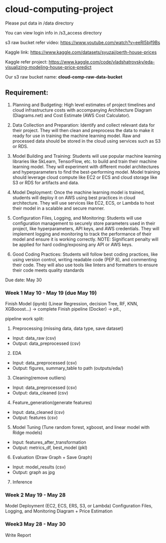 # cloud-computing-project

Please put data in /data directory

You can view login info in /s3_access directory

s3 raw bucket refer video: https://www.youtube.com/watch?v=eeRl5bjf9Bs

Kaggle link: https://www.kaggle.com/datasets/syuzai/perth-house-prices

Kaggle refer project: https://www.kaggle.com/code/vladshatrovsky/eda-visualizing-modeling-house-price-predict

Our s3 raw bucket name: **cloud-comp-raw-data-bucket**

## Requirement:
1. Planning and Budgeting: High level estimates of project timelines and cloud infrastructure costs with
accompanying Architecture Diagram (Diagrams.net) and Cost Estimate (AWS Cost Calculator).

2. Data Collection and Preparation: Identify and collect relevant data for their project. They will then
clean and preprocess the data to make it ready for use in training the machine learning model. Raw
and processed data should be stored in the cloud using services such as S3 or RDS.

3. Model Building and Training: Students will use popular machine learning libraries like SkLearn,
TensorFlow, etc. to build and train their machine learning model. They will experiment with different
model architectures and hyperparameters to find the best-performing model. Model training should
leverage cloud compute like EC2 or ECS and cloud storage like S3 or RDS for artifacts and data.

4. Model Deployment: Once the machine learning model is trained, students will deploy it on AWS using
best practices in cloud architecture. They will use services like EC2, ECS, or Lambda to host their model
in a scalable and secure manner.

5. Configuration Files, Logging, and Monitoring: Students will use configuration management to securely
store parameters used in their project, like hyperparameters, API keys, and AWS credentials. They will
implement logging and monitoring to track the performance of their model and ensure it is working
correctly. NOTE: Significant penalty will be applied for hard coding/exposing any API or AWS keys.

6. Good Coding Practices: Students will follow best coding practices, like using version control, writing
readable code (PEP 8), and commenting their code. They will also use tools like linters and formatters
to ensure their code meets quality standards

Due date: May 30

### Week 1 May 10 - May 19 (due May 19)
Finish Model (ipynb) (Linear Regression, decision Tree, RF, KNN, XGBooost...) -> complete
Finish pipeline (Docker) -> plt., 

pipeline work split:

1. Preprocessing (missing data, data type, save dataset)  
- Input: data_raw (csv) 
- Output: data_preprocessed (csv) 

2. EDA
- Input: data_preprocessed (csv) 
- Output: figures, summary_table to path (outputs/eda/)

3. Cleaning(remove outliers) 
- Input: data_preprocessed (csv) 
- Output: data_cleaned (csv) 

4. Feature_generation(generate features)
- Input: data_cleaned (csv) 
- Output: features (csv)

5. Model Tuning (Tune random forest, xgboost, and linear model with Ridge models)
- Input: features_after_transformation
- Output: metrics_df, best_model (pkl)

6. Evaluation (Draw Graph + Save Graph)
- Input: model_results (csv)
- Output: graph as jpg

7. Inference

### Week 2 May 19 - May 28
Model Deployment (EC2, ECS, ERS, S3, or Lambda)
Configuration Files, Logging, and Monitoring
Diagram + Price Estimation

### Week3 May 28 - May 30
Write Report
